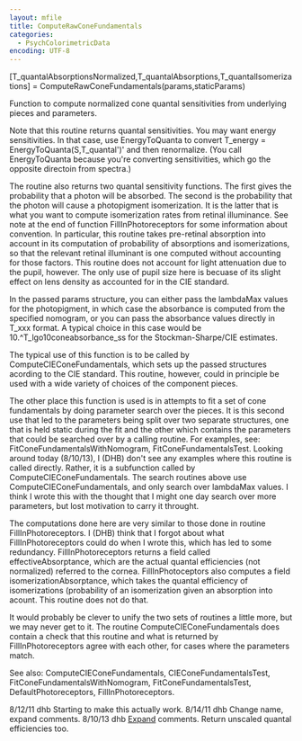 ```yaml
---
layout: mfile
title: ComputeRawConeFundamentals
categories:
  - PsychColorimetricData
encoding: UTF-8
---
```


[T\_quantalAbsorptionsNormalized,T\_quantalAbsorptions,T\_quantalIsomerizations] = ComputeRawConeFundamentals(params,staticParams)

Function to compute normalized cone quantal sensitivities
from underlying pieces and parameters.

Note that this routine returns quantal sensitivities.  You
may want energy sensitivities.  In that case, use EnergyToQuanta to convert
  T\_energy = EnergyToQuanta(S,T\_quantal')'
and then renormalize.  (You call EnergyToQuanta because you're converting
sensitivities, which go the opposite directoin from spectra.)

The routine also returns two quantal sensitivity functions.  The first gives
the probability that a photon will be absorbed.  The second is the probability
that the photon will cause a photopigment isomerization.  It is the latter
that is what you want to compute isomerization rates from retinal illuminance.
See note at the end of function FillInPhotoreceptors for some information about
convention.  In particular, this routine takes pre-retinal absorption into
account in its computation of probability of absorptions and isomerizations,
so that the relevant retinal illuminant is one computed without accounting for
those factors.  This routine does not account for light attenuation due to
the pupil, however.  The only use of pupil size here is becuase of its
slight effect on lens density as accounted for in the CIE standard.

In the passed params structure, you can either pass
the lambdaMax values for the photopigment, in which
case the absorbance is computed from the specified
nomogram, or you can pass the absorbance values
directly in T\_xxx format.  A typical choice in this
case would be 10.^T\_lgo10coneabsorbance\_ss for the
Stockman-Sharpe/CIE estimates.

The typical use of this function is to be called by
ComputeCIEConeFundamentals, which sets up the
passed structures acording to the CIE standard.
This routine, however, could in principle be used
with a wide variety of choices of the component pieces.

The other place this function is used is in attempts to
fit a set of cone fundamentals by doing parameter search
over the pieces.  It is this second use that led to the
parameters being split over two separate structures, one
that is held static during the fit and the other which
contains the parameters that could be searched over by a calling
routine.  For examples, see:
  FitConeFundamentalsWithNomogram, FitConeFundamentalsTest.
Looking around today (8/10/13), I (DHB) don't see any examples where
this routine is called directly.  Rather, it is a subfunction
called by ComputeCIEConeFundamentals.  The search routines above
use ComputeCIEConeFundamentals, and only search over lambdaMax
values.  I think I wrote this with the thought that I might one
day search over more parameters, but lost motivation to carry it
throught.

The computations done here are very similar to those done in
routine FillInPhotoreceptors.  I (DHB) think that I forgot about
what FillInPhotoreceptors could do when I wrote this, which has
led to some redundancy. FillInPhotoreceptors returns a field
called effectiveAbsorptance, which are the actual quantal efficiencies
(not normalized) referred to the cornea.  FillInPhotoceptors also
computes a field isomerizationAbsorptance, which takes the quantal
efficiency of isomerizations (probability of an isomerization given
an absorption into acount.  This routine does not do that.

It would probably be clever to unify the two sets of routines a
little more, but we may never get to it.  The routine ComputeCIEConeFundamentals
does contain a check that this routine and what is returned by FillInPhotoreceptors
agree with each other, for cases where the parameters match.

See also: ComputeCIEConeFundamentals, CIEConeFundamentalsTest, FitConeFundamentalsWithNomogram,
          FitConeFundamentalsTest, DefaultPhotoreceptors, FillInPhotoreceptors.

8/12/11  dhb  Starting to make this actually work.
8/14/11  dhb  Change name, expand comments.
8/10/13  dhb  [Expand](/docs/Expand) comments.  Return unscaled quantal efficiencies too.